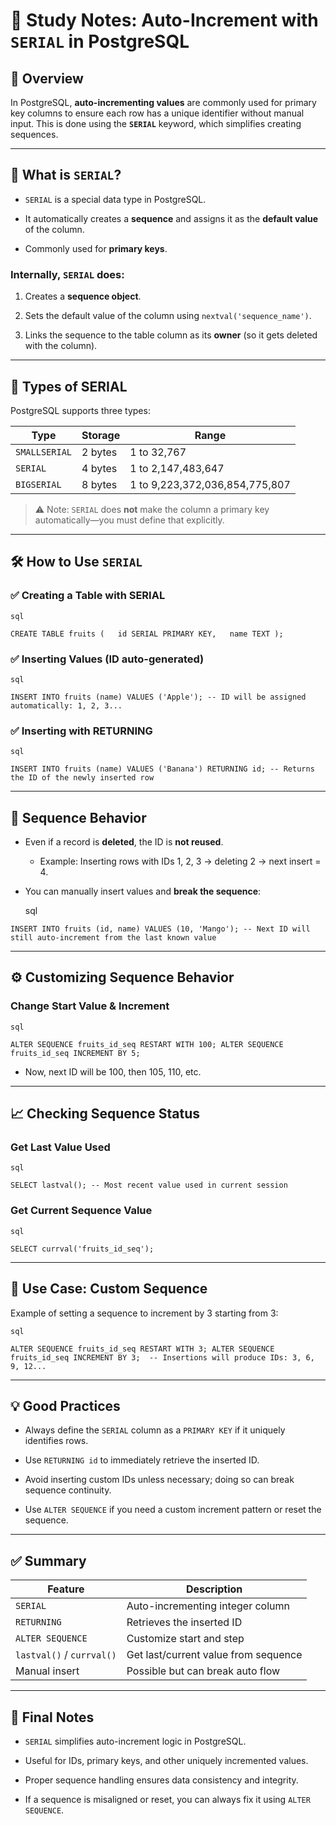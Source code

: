 # 🧠 Study Notes: Auto-Increment with `SERIAL` in PostgreSQL

## 📌 Overview

In PostgreSQL, **auto-incrementing values** are commonly used for primary key columns to ensure each row has a unique identifier without manual input. This is done using the **`SERIAL`** keyword, which simplifies creating sequences.

---

## 🔧 What is `SERIAL`?

- `SERIAL` is a special data type in PostgreSQL.
    
- It automatically creates a **sequence** and assigns it as the **default value** of the column.
    
- Commonly used for **primary keys**.
    

### Internally, `SERIAL` does:

1. Creates a **sequence object**.
    
2. Sets the default value of the column using `nextval('sequence_name')`.
    
3. Links the sequence to the table column as its **owner** (so it gets deleted with the column).
    

---

## 🔢 Types of SERIAL

PostgreSQL supports three types:

|Type|Storage|Range|
|---|---|---|
|`SMALLSERIAL`|2 bytes|1 to 32,767|
|`SERIAL`|4 bytes|1 to 2,147,483,647|
|`BIGSERIAL`|8 bytes|1 to 9,223,372,036,854,775,807|

> ⚠️ Note: `SERIAL` does **not** make the column a primary key automatically—you must define that explicitly.

---

## 🛠 How to Use `SERIAL`

### ✅ Creating a Table with SERIAL

	sql

`CREATE TABLE fruits (   id SERIAL PRIMARY KEY,   name TEXT );`

### ✅ Inserting Values (ID auto-generated)

	sql

`INSERT INTO fruits (name) VALUES ('Apple'); -- ID will be assigned automatically: 1, 2, 3...`

### ✅ Inserting with RETURNING

	sql

`INSERT INTO fruits (name) VALUES ('Banana') RETURNING id; -- Returns the ID of the newly inserted row`

---

## 🔄 Sequence Behavior

- Even if a record is **deleted**, the ID is **not reused**.
    
    - Example: Inserting rows with IDs 1, 2, 3 → deleting 2 → next insert = 4.
        
- You can manually insert values and **break the sequence**:
    

	sql

`INSERT INTO fruits (id, name) VALUES (10, 'Mango'); -- Next ID will still auto-increment from the last known value`

---

## ⚙️ Customizing Sequence Behavior

### Change Start Value & Increment

	sql

`ALTER SEQUENCE fruits_id_seq RESTART WITH 100; ALTER SEQUENCE fruits_id_seq INCREMENT BY 5;`

- Now, next ID will be 100, then 105, 110, etc.
    

---

## 📈 Checking Sequence Status

### Get Last Value Used

	sql

`SELECT lastval(); -- Most recent value used in current session`

### Get Current Sequence Value

	sql

`SELECT currval('fruits_id_seq');`

---

## 🧪 Use Case: Custom Sequence

Example of setting a sequence to increment by 3 starting from 3:

	sql

`ALTER SEQUENCE fruits_id_seq RESTART WITH 3; ALTER SEQUENCE fruits_id_seq INCREMENT BY 3;  -- Insertions will produce IDs: 3, 6, 9, 12...`

---

## 💡 Good Practices

- Always define the `SERIAL` column as a `PRIMARY KEY` if it uniquely identifies rows.
    
- Use `RETURNING id` to immediately retrieve the inserted ID.
    
- Avoid inserting custom IDs unless necessary; doing so can break sequence continuity.
    
- Use `ALTER SEQUENCE` if you need a custom increment pattern or reset the sequence.
    

---

## ✅ Summary

|Feature|Description|
|---|---|
|`SERIAL`|Auto-incrementing integer column|
|`RETURNING`|Retrieves the inserted ID|
|`ALTER SEQUENCE`|Customize start and step|
|`lastval()` / `currval()`|Get last/current value from sequence|
|Manual insert|Possible but can break auto flow|

---

## 📣 Final Notes

- `SERIAL` simplifies auto-increment logic in PostgreSQL.
    
- Useful for IDs, primary keys, and other uniquely incremented values.
    
- Proper sequence handling ensures data consistency and integrity.
    
- If a sequence is misaligned or reset, you can always fix it using `ALTER SEQUENCE`.